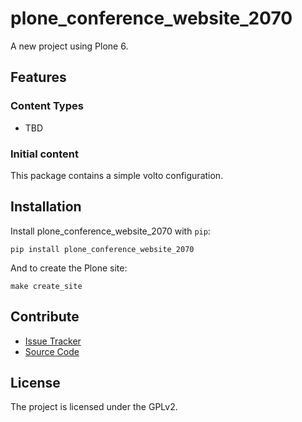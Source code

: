 # plone_conference_website_2070

A new project using Plone 6.

## Features

### Content Types

- TBD

### Initial content

This package contains a simple volto configuration.

Installation
------------

Install plone_conference_website_2070 with `pip`:

```shell
pip install plone_conference_website_2070
```
And to create the Plone site:

```shell
make create_site
```

## Contribute

- [Issue Tracker](https://github.com/pedrogodoir/plone-conference-website-2070/issues)
- [Source Code](https://github.com/pedrogodoir/plone-conference-website-2070/)

## License

The project is licensed under the GPLv2.
